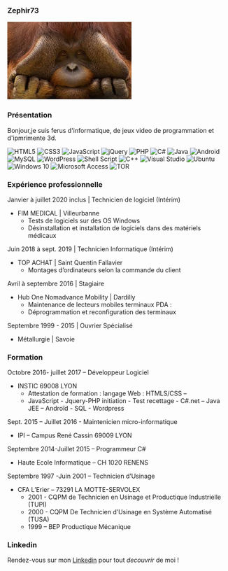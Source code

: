 ### Zephir73
![ma_photo.jpg>](https://github.com/zephir73/zephir73/blob/main/ma_photo.jpeg)

### Présentation
Bonjour,je suis ferus d'informatique, de jeux video de programmation et d'ipmrimente 3d.

<img alt="HTML5" src="https://img.shields.io/badge/html5-%23E34F26.svg?style=for-the-badge&logo=html5&logoColor=white"/> <img alt="CSS3" src="https://img.shields.io/badge/css3-%231572B6.svg?style=for-the-badge&logo=css3&logoColor=white"/>
<img alt="JavaScript" src="https://img.shields.io/badge/javascript-%23323330.svg?style=for-the-badge&logo=javascript&logoColor=%23F7DF1E"/>
<img alt="jQuery" src="https://img.shields.io/badge/jquery-%230769AD.svg?style=for-the-badge&logo=jquery&logoColor=white"/>
<img alt="PHP" src="https://img.shields.io/badge/php-%23777BB4.svg?style=for-the-badge&logo=php&logoColor=white"/>
<img alt="C#" src="https://img.shields.io/badge/c%23-%23239120.svg?style=for-the-badge&logo=c-sharp&logoColor=white"/>
<img alt="Java" src="https://img.shields.io/badge/java-%23ED8B00.svg?style=for-the-badge&logo=java&logoColor=white"/>
<img alt="Android" src="https://img.shields.io/badge/Android-3DDC84?style=for-the-badge&logo=android&logoColor=white" />
<img alt="MySQL" src="https://img.shields.io/badge/mysql-%2300f.svg?style=for-the-badge&logo=mysql&logoColor=white"/>
<img alt="WordPress" src="https://img.shields.io/badge/WordPress-%23117AC9.svg?style=for-the-badge&logo=WordPress&logoColor=white"/>
<img alt="Shell Script" src="https://img.shields.io/badge/shell_script-%23121011.svg?style=for-the-badge&logo=gnu-bash&logoColor=white"/>
<img alt="C++" src="https://img.shields.io/badge/c++-%2300599C.svg?style=for-the-badge&logo=c%2B%2B&logoColor=white"/>
<img alt="Visual Studio" src="https://img.shields.io/badge/VisualStudio-5C2D91.svg?style=for-the-badge&logo=visual-studio&logoColor=white"/>
<img alt="Ubuntu" src="https://img.shields.io/badge/Ubuntu-E95420?style=for-the-badge&logo=ubuntu&logoColor=white" />
<img alt="Windows 10" src="https://img.shields.io/badge/Windows-0078D6?style=for-the-badge&logo=windows&logoColor=white" />
<img alt="Microsoft Access" src="https://img.shields.io/badge/Microsoft_Access-A4373A?style=for-the-badge&logo=microsoft-access&logoColor=white" />
<img alt="TOR" src="https://img.shields.io/badge/tor-%237E4798.svg?style=for-the-badge&logo=tor-project&logoColor=white" />

### Expérience professionnelle


Janvier à juillet 2020 inclus | Technicien de logiciel (Intérim) 
  * FIM MEDICAL | Villeurbanne
    * Tests de logiciels sur des OS Windows
    * Désinstallation et installation de logiciels dans des matériels médicaux
 
Juin 2018 à sept. 2019 | Technicien Informatique (Intérim) 
  * TOP ACHAT | Saint Quentin Fallavier
    * Montages d’ordinateurs selon la commande du client

Avril à septembre 2016 | Stagiaire
  * Hub One Nomadvance Mobility | Dardilly
    * Maintenance de lecteurs mobiles terminaux PDA :
    * Déprogrammation et reconfiguration des terminaux

Septembre 1999 - 2015 | Ouvrier Spécialisé
  * Métallurgie | Savoie

### Formation
Octobre 2016- juillet 2017 – Développeur Logiciel
  * INSTIC 69008 LYON
    * Attestation de formation : langage Web : HTMLS/CSS –
    * JavaScript - Jquery-PHP initiation - Test recettage - C#.net – Java JEE – Androïd - SQL - Wordpress
 
 Sept. 2015 – Juillet 2016 - Maintenicien micro-informatique
  * IPI – Campus René Cassin 69009 LYON
  
Septembre 2014-Juillet 2015 – Programmeur C#
  * Haute Ecole Informatique – CH 1020 RENENS

Septembre 1997 -Juin 2001 – Technicien d’Usinage
  * CFA L’Erier – 73291 LA MOTTE-SERVOLEX
    * 2001 - CQPM de Technicien en Usinage et Productique Industrielle (TUPI)
    * 2000 - CQPM De Technicien d’Usinage en Système Automatisé (TUSA)
    * 1999 – BEP Productique Mécanique

### Linkedin

Rendez-vous sur mon [Linkedin](https://fr.linkedin.com/in/didier-cyprien-67074410a) pour tout _decouvrir_ de moi !


<!--
**zephir73/zephir73** is a ✨ _special_ ✨ repository because its `README.md` (this file) appears on your GitHub profile.

Here are some ideas to get you started:

- 🔭 I’m currently working on ...
- 🌱 I’m currently learning ...
- 👯 I’m looking to collaborate on ...
- 🤔 I’m looking for help with ...
- 💬 Ask me about ...
- 📫 How to reach me: ...
- 😄 Pronouns: ...
- ⚡ Fun fact: ...
-->
